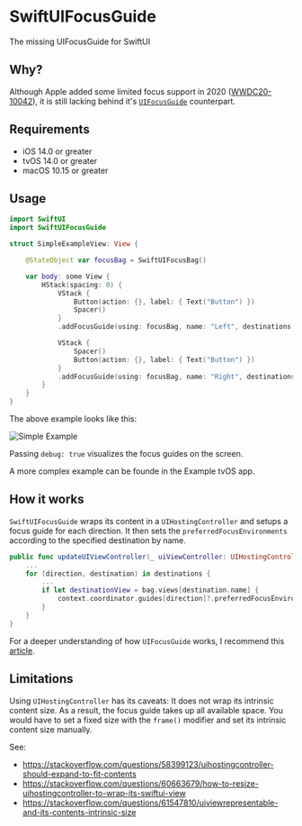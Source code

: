 # SwiftUIFocusGuide
The missing UIFocusGuide for SwiftUI

## Why?
Although Apple added some limited focus support in 2020 ([WWDC20-10042](https://developer.apple.com/videos/play/wwdc2020/10042/)), it is still lacking behind it's [`UIFocusGuide`](https://developer.apple.com/documentation/uikit/uifocusguide) counterpart. 

## Requirements
* iOS 14.0 or greater
* tvOS 14.0 or greater
* macOS 10.15 or greater

## Usage

``` swift
import SwiftUI
import SwiftUIFocusGuide

struct SimpleExampleView: View {

    @StateObject var focusBag = SwiftUIFocusBag()

    var body: some View {
        HStack(spacing: 0) {
            VStack {
                Button(action: {}, label: { Text("Button") })
                Spacer()
            }
            .addFocusGuide(using: focusBag, name: "Left", destinations: [.right: "Right"], debug: true)

            VStack {
                Spacer()
                Button(action: {}, label: { Text("Button") })
            }
            .addFocusGuide(using: focusBag, name: "Right", destinations: [.left: "Left"], debug: true)
        }
    }
}
```

The above example looks like this:

![Simple Example](Images/simple_example.png)

Passing `debug: true`  visualizes the focus guides on the screen. 

A more complex example can be founde in the Example tvOS app.

## How it works
`SwiftUIFocusGuide`  wraps its content in a `UIHostingController` and setups a focus guide for each direction. It then sets the `preferredFocusEnvironments` according to the specified destination by name. 

``` swift
public func updateUIViewController(_ uiViewController: UIHostingController<Content>, context: Context) {
    ...
    for (direction, destination) in destinations {
        ... 
        if let destinationView = bag.views[destination.name] {
            context.coordinator.guides[direction]?.preferredFocusEnvironments = bag.isEnabled ? [destinationView] : []
        }
    }
}
```

For a deeper understanding of how `UIFocusGuide` works, I recommend this [article](https://www.enekoalonso.com/articles/understanding-and-visualizing-uifocusguide-on-tvos).

## Limitations
Using `UIHostingController` has its caveats: It does not wrap its intrinsic content size. As a result, the focus guide takes up all available space. You would have to set a fixed size with the `frame()` modifier and set its intrinsic content size manually.

See:
* https://stackoverflow.com/questions/58399123/uihostingcontroller-should-expand-to-fit-contents
* https://stackoverflow.com/questions/60663679/how-to-resize-uihostingcontroller-to-wrap-its-swiftui-view
* https://stackoverflow.com/questions/61547810/uiviewrepresentable-and-its-contents-intrinsic-size
